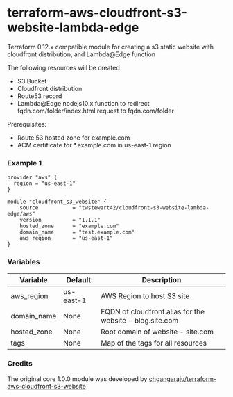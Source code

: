 # terraform-aws-cloudfront-s3-website-lambda-edge
Terraform 0.12.x compatible module for creating a s3 static website with cloudfront distribution, and Lambda@Edge function

The following resources will be created
  
  - S3 Bucket
  - Cloudfront distribution
  - Route53 record
  - Lambda@Edge nodejs10.x function to redirect fqdn.com/folder/index.html request to fqdn.com/folder

  
Prerequisites:

  - Route 53 hosted zone for example.com
  - ACM certificate for *.example.com in us-east-1 region
  
### Example 1

    provider "aws" {
      region = "us-east-1"
    }
     
    module "cloudfront_s3_website" {
        source           = "twstewart42/cloudfront-s3-website-lambda-edge/aws"
        version          = "1.1.1"
        hosted_zone      = "example.com"
        domain_name      = "test.example.com"
        aws_region       = "us-east-1"
    }

### Variables    
| Variable | Default | Description |
| -------- | ------- | ----------- |
| aws_region | us-east-1| AWS Region to host S3 site | 
| domain_name | None | FQDN of cloudfront alias for the website - blog.site.com|
| hosted_zone | None | Root domain of website - site.com |
| tags | None | Map of the tags for all resources |

### Credits
The original core 1.0.0 module was developed by [chgangaraju/terraform-aws-cloudfront-s3-website](https://github.com/chgangaraju/terraform-aws-cloudfront-s3-website)
